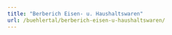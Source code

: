 ```yaml
---
title: "Berberich Eisen- u. Haushaltswaren"
url: /buehlertal/berberich-eisen-u-haushaltswaren/
---
```

